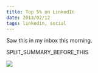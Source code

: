 ```yaml
---
title: Top 5% on LinkedIn
date: 2013/02/12
tags: linkedin, social
---
```


Saw this in my inbox this morning.

SPLIT\_SUMMARY\_BEFORE\_THIS

[![](http://www.jamesjamesjames.com/wp-content/uploads/2013/02/wpid-Photo-Feb-12-2013-1058-AM1.jpg)](http://www.jamesjamesjames.com/wp-content/uploads/2013/02/wpid-Photo-Feb-12-2013-1058-AM1.jpg)
